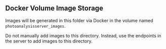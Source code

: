 ## Docker Volume Image Storage
Images will be generated in this folder via Docker in the volume named `photoanalysisserver_images`.

Do not manually add images to this directory. Instead, use the endpoints in the server to add
images to this directory.
